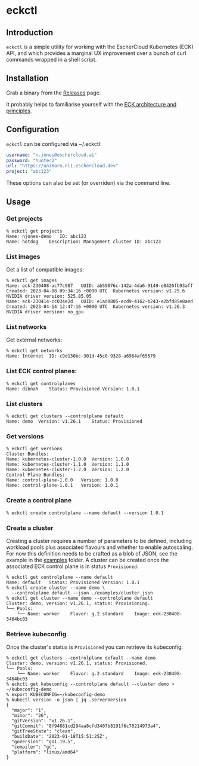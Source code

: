 # eckctl

## Introduction
`eckctl` is a simple utility for working with the EscherCloud Kubernetes (ECK) API, and which provides a marginal UX improvement over a bunch of curl commands wrapped in a shell script.

## Installation

Grab a binary from the [Releases](https://github.com/eschercloudai/eckctl/releases) page.

It probably helps to familiarise yourself with the [ECK architecture and principles](https://docs.eschercloud.ai/Kubernetes/Reference/overview).

## Configuration

`eckctl` can be configured via ~/.eckctl:

```yaml
username: "n.jones@eschercloud.ai"
password: "hunter2"
url: "https://unikorn.nl1.eschercloud.dev"
project: "abc123"
```

These options can also be set (or overriden) via the command line.

## Usage

### Get projects

```shell
% eckctl get projects
Name: njones-demo	ID: abc123
Name: hotdog	Description: Management cluster ID: abc123
```

### List images

Get a list of compatible images:

```shell
% eckctl get images
Name: eck-230408-ac77c987	UUID: ab59076c-142a-4da6-9149-e8426fb93aff	Created: 2023-04-08 09:34:16 +0000 UTC	Kubernetes version: v1.25.6	NVIDIA driver version: 525.85.05
Name: eck-230414-cc034e2d	UUID: e1ad0805-ecd9-4162-b243-e2bfd85e8aed	Created: 2023-04-14 12:47:16 +0000 UTC	Kubernetes version: v1.26.3	NVIDIA driver version: no_gpu
```

### List networks

Get external networks:

```shell
% eckctl get networks
Name: Internet	ID: c9d130bc-301d-45c0-9328-a6964af65579
```

### List ECK control planes:

```shell
% eckctl get controlplanes
Name: dibnah	Status: Provisioned	Version: 1.0.1
```

### List clusters

```shell
% eckctl get clusters --controlplane default
Name: demo	Version: v1.26.1	Status: Provisioned
```

### Get versions

```shell
% eckctl get versions
Cluster Bundles:
Name: kubernetes-cluster-1.0.0	Version: 1.0.0
Name: kubernetes-cluster-1.1.0	Version: 1.1.0
Name: kubernetes-cluster-1.2.0	Version: 1.2.0
Control Plane Bundles:
Name: control-plane-1.0.0	Version: 1.0.0
Name: control-plane-1.0.1	Version: 1.0.1
```

### Create a control plane

```shell
% eckctl create controlplane --name default --version 1.0.1
```

### Create a cluster

Creating a cluster requires a number of parameters to be defined, including workload pools plus associated flavours and whether to enable autoscaling.  For now this definition needs to be crafted as a blob of JSON, see the example in the [examples](https://github.com/eschercloudai/eckctl/tree/main/examples) folder.  A cluster can be created once the associated ECK control plane is in status `Provisioned`:

```shell
% eckctl get controlplane --name default
Name: default	Status: Provisioned	Version: 1.0.1
% eckctl create cluster --name demo \
  --controlplane default --json ./examples/cluster.json
% eckctl get cluster --name demo --controlplane default
Cluster: demo, version: v1.26.1, status: Provisioning.
└── Pools:
    └── Name: worker	Flavor: g.2.standard	Image: eck-230408-3464bc03
```

### Retrieve kubeconfig

Once the cluster's status is `Provisioned` you can retrieve its kubeconfig:

```shell
% eckctl get clusters --controlplane default --name demo
Cluster: demo, version: v1.26.1, status: Provisioned.
└── Pools:
    └── Name: worker	Flavor: g.2.standard	Image: eck-230408-3464bc03
% eckctl get kubeconfig --controlplane default --cluster demo > ~/kubeconfig-demo
% export KUBECONFIG=~/kubeconfig-demo
% kubectl version -o json | jq .serverVersion
{
  "major": "1",
  "minor": "26",
  "gitVersion": "v1.26.1",
  "gitCommit": "8f94681cd294aa8cfd3407b8191f6c70214973a4",
  "gitTreeState": "clean",
  "buildDate": "2023-01-18T15:51:25Z",
  "goVersion": "go1.19.5",
  "compiler": "gc",
  "platform": "linux/amd64"
}
```